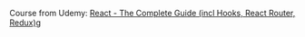 Course from Udemy: [React - The Complete Guide (incl Hooks, React Router, Redux)](https://www.udemy.com/react-the-complete-guide-incl-redux/learn/lecture/8090848#overview)g